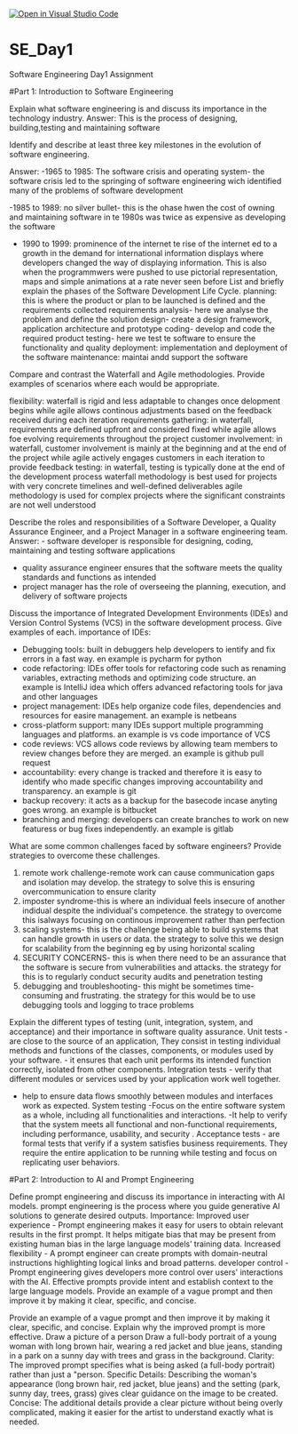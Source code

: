 [![Open in Visual Studio Code](https://classroom.github.com/assets/open-in-vscode-2e0aaae1b6195c2367325f4f02e2d04e9abb55f0b24a779b69b11b9e10269abc.svg)](https://classroom.github.com/online_ide?assignment_repo_id=18389145&assignment_repo_type=AssignmentRepo)
# SE_Day1
Software Engineering Day1 Assignment

#Part 1: Introduction to Software Engineering

Explain what software engineering is and discuss its importance in the technology industry.
Answer: This is the process of designing, building,testing and maintaining software 


Identify and describe at least three key milestones in the evolution of software engineering.

Answer: 
-1965 to 1985: The software crisis and operating system- the software crisis led to the springing of software engineering wich identified many of the problems of software development

-1985 to 1989: no silver bullet- this is the ohase hwen the cost of owning and maintaining software in te 1980s was twice as expensive as developing the software

- 1990 to 1999: prominence of the internet te rise of the internet ed to a growth in the demand for international information displays where developers changed the way of displaying information. This is also when the programmwers were pushed to use pictorial representation, maps and simple animations at a rate never seen before
List and briefly explain the phases of the Software Development Life Cycle.
planning: this is where the product or plan to be launched is defined and the requirements collected
requirements analysis- here we analyse the problem and define the solution
design- create a design framework, application architecture and prototype
coding- develop and code the required product
testing- here we test te software to ensure the functionality and quality
deployment: implementation and deployment of the software
maintenance: maintai andd support the software 

Compare and contrast the Waterfall and Agile methodologies. Provide examples of scenarios where each would be appropriate.

flexibility: waterfall is rigid and less adaptable to changes once delopment begins while agile allows continous adjustments based on the feedback received during each iteration
requirements gathering: in waterfall, requirements are defined upfront and considered fixed while agile allows foe evolving requirements throughout the project
customer involvement: in waterfall, customer involvement is mainly at the beginning and at the end of the project while agile actively engages customers in each iteration to provide feedback
testing: in waterfall, testing is typically done at the end of the development process
waterfall methodology is best used for projects with very concrete timelines and well-defined deliverables
agile methodology is used for complex projects where the significant constraints are not well understood 

Describe the roles and responsibilities of a Software Developer, a Quality Assurance Engineer, and a Project Manager in a software engineering team.
Answer: - software developer is responsible for designing, coding, maintaining and testing software applications 
- quality assurance engineer ensures that the software meets the quality standards and functions as intended
- project manager has the role of overseeing the planning, execution, and delivery of software projects 


Discuss the importance of Integrated Development Environments (IDEs) and Version Control Systems (VCS) in the software development process. Give examples of each.
importance of IDEs:
- Debugging tools: built in debuggers help developers to ientify and fix errors in a fast way. en example is pycharm for python
- code refactoring: IDEs offer tools for refactoring code such as renaming variables, extracting methods and optimizing code structure. an example is IntelliJ idea which offers advanced refactoring tools for java and other languages
- project management: IDEs help organize code files, dependencies and resources for easire management. an example is netbeans
- cross-platform support: many IDEs support multiple programming languages and platforms. an example is vs code
importance of VCS
- code reviews: VCS allows code reviews by allowing team members to review changes before they are merged. an example is github pull request
- accountability: every change is tracked and therefore it is easy to identify who made specific changes improving accountability and transparency. an example is git
- backup recovery: it acts as a backup for the basecode incase anyting goes wrong. an example is bitbucket
- branching and merging: developers can create branches to work on new featuress or bug fixes independently. an example is gitlab

What are some common challenges faced by software engineers? Provide strategies to overcome these challenges.
1. remote work challenge-remote work can cause communication gaps and isolation may develop. the strategy to solve this is ensuring overcommunication to ensure clarity
2. imposter syndrome-this is where an individual feels insecure of another indidual despite the individual's competence. the strategy to overcome this isalways focusing on continous improvement rather than perfection
3. scaling systems- this is the challenge being able to build systems that can handle growth in users or data. the strategy to solve this we design for scalability from the beginning eg by using horizontal scaling
4. SECURITY CONCERNS- this is when there need to be an assurance that the software is secure from vulnerabilities and attacks. the strategy for this is to regularly conduct security audits and penetration testing
5. debugging and troubleshooting- this might be sometimes time-consuming and frustrating. the strategy for this would be to use debugging tools and logging to trace problems


Explain the different types of testing (unit, integration, system, and acceptance) and their importance in software quality assurance.
Unit tests - are close to the source of an application, They consist in testing individual methods and functions of the classes, components, or modules used by your software. - it ensures that each unit performs its intended function correctly, isolated from other components.
 Integration tests - verify that different modules or services used by your application work well together.
 - help to ensure data flows smoothly between modules and interfaces work as expected.
 System testing -Focus on the entire software system as a whole, including all functionalities and interactions.
 -It help to verify that the system meets all functional and non-functional requirements, including performance, usability, and security .
Acceptance tests - are formal tests that verify if a system satisfies business requirements. They require the entire application to be running while testing and focus on replicating user behaviors. 


#Part 2: Introduction to AI and Prompt Engineering


Define prompt engineering and discuss its importance in interacting with AI models.
 prompt engineering  is the process where you guide generative AI solutions to generate desired outputs.
Importance:
Improved user experience - Prompt engineering makes it easy for users to obtain relevant results in the first prompt. It helps mitigate bias that may be present from existing human bias in the large language models’ training data.
Increased flexibility - A prompt engineer can create prompts with domain-neutral instructions highlighting logical links and broad patterns.
developer control - Prompt engineering gives developers more control over users' interactions with the AI. Effective prompts provide intent and establish context to the large language models. Provide an example of a vague prompt and then improve it by making it clear, specific, and concise.

Provide an example of a vague prompt and then improve it by making it clear, specific, and concise. Explain why the improved prompt is more effective.
Draw a picture of a person
Draw a full-body portrait of a young woman with long brown hair, wearing a red jacket and blue jeans, standing in a park on a sunny day with trees and grass in the background.
Clarity: The improved prompt specifies what is being asked (a full-body portrait) rather than just a "person.
Specific Details: Describing the woman's appearance (long brown hair, red jacket, blue jeans) and the setting (park, sunny day, trees, grass) gives clear guidance on the image to be created.
Concise: The additional details provide a clear picture without being overly complicated, making it easier for the artist to understand exactly what is needed.


